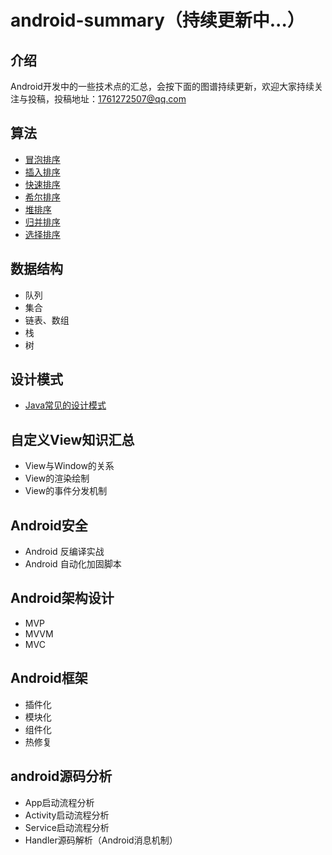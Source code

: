 # android-summary（持续更新中...）

## 介绍
Android开发中的一些技术点的汇总，会按下面的图谱持续更新，欢迎大家持续关注与投稿，投稿地址：1761272507@qq.com

## 算法
- [冒泡排序](https://github.com/Sakuragi/android-summary/blob/master/files01/BubbleSort.md)
- [插入排序](https://github.com/Sakuragi/android-summary/blob/master/files01/InsertionSort.md)
- [快速排序](https://github.com/Sakuragi/android-summary/blob/master/files01/QuickSort.md)
- [希尔排序](https://github.com/Sakuragi/android-summary/blob/master/files01/ShellSort.md)
- [堆排序](https://github.com/Sakuragi/android-summary/blob/master/files01/HeapSort.md)
- [归并排序](https://github.com/Sakuragi/android-summary/blob/master/files01/MergeSort.md)
- [选择排序](https://github.com/Sakuragi/android-summary/blob/master/files01/SelectionSort.md)

## 数据结构
- 队列
- 集合
- 链表、数组
- 栈
- 树

## 设计模式
- [Java常见的设计模式](http://www.runoob.com/design-pattern/singleton-pattern.html)

## 自定义View知识汇总
- View与Window的关系
- View的渲染绘制
- View的事件分发机制

## Android安全
- Android 反编译实战
- Android 自动化加固脚本

## Android架构设计
- MVP
- MVVM
- MVC

## Android框架
- 插件化
- 模块化
- 组件化
- 热修复

## android源码分析
- App启动流程分析
- Activity启动流程分析
- Service启动流程分析
- Handler源码解析（Android消息机制）
